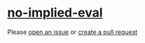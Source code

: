 [no-implied-eval](https://eslint.org/docs/rules/no-implied-eval)
================================================================
Please [open an issue](https://github.com/professional-js/eslint-config/issues/new)
or [create a pull request](https://github.com/professional-js/eslint-config/edit/main/src/rules-configurations/eslint/no-implied-eval.md)
